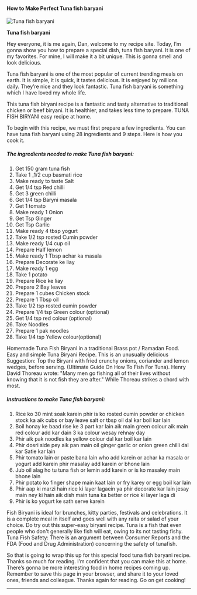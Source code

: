             

#### How to Make Perfect Tuna fish baryani

![Tuna fish baryani](https://img-global.cpcdn.com/recipes/d8f7285776b414f6/751x532cq70/tuna-fish-baryani-recipe-main-photo.jpg)

**Tuna fish baryani**

Hey everyone, it is me again, Dan, welcome to my recipe site. Today, I’m gonna show you how to prepare a special dish, tuna fish baryani. It is one of my favorites. For mine, I will make it a bit unique. This is gonna smell and look delicious.

Tuna fish baryani is one of the most popular of current trending meals on earth. It is simple, it is quick, it tastes delicious. It is enjoyed by millions daily. They’re nice and they look fantastic. Tuna fish baryani is something which I have loved my whole life.

This tuna fish biryani recipe is a fantastic and tasty alternative to traditional chicken or beef biryani. It is healthier, and takes less time to prepare. TUNA FISH BIRYANI easy recipe at home.

To begin with this recipe, we must first prepare a few ingredients. You can have tuna fish baryani using 28 ingredients and 9 steps. Here is how you cook it.

##### The ingredients needed to make Tuna fish baryani:

1.  Get 150 gram tuna fish
2.  Take 1 \_1/2 cup basmati rice
3.  Make ready to taste Salt
4.  Get 1/4 tsp Red chilli
5.  Get 3 green chilli
6.  Get 1/4 tsp Baryni masala
7.  Get 1 tomato
8.  Make ready 1 Onion
9.  Get Tsp Ginger
10.  Get Tsp Garlic
11.  Make ready 4 tbsp yogurt
12.  Take 1/2 tsp rosted Cumin powder
13.  Make ready 1/4 cup oil
14.  Prepare Half lemon
15.  Make ready 1 Tbsp achar ka masala
16.  Prepare Decorate ke liay
17.  Make ready 1 egg
18.  Take 1 potato
19.  Prepare Rice ke liay
20.  Prepare 2 Bay leaves
21.  Prepare 1 cubes Chicken stock
22.  Prepare 1 Tbsp oil
23.  Take 1/2 tsp rosted cumin powder
24.  Prepare 1/4 tsp Green colour (optional)
25.  Get 1/4 tsp red colour (optional)
26.  Take Noodles
27.  Prepare 1 pak noodles
28.  Take 1/4 tsp Yellow colour(optional)

Homemade Tuna Fish Biryani in a traditional Brass pot / Ramadan Food. Easy and simple Tuna Biryani Recipe. This is an unusually delicious Suggestion: Top the Biryani with fried crunchy onions, coriander and lemon wedges, before serving. (Ultimate Guide On How To Fish For Tuna). Henry David Thoreau wrote: "Many men go fishing all of their lives without knowing that it is not fish they are after." While Thoreau strikes a chord with most.

##### Instructions to make Tuna fish baryani:

1.  Rice ko 30 mint soak karein phir is ko rosted cumin powder or chicken stock ka aik cubs or bay leave salt or tbsp oil dal kar boil kar lain
2.  Boil honay ke baad rise ke 3 part kar lain aik main green colour aik main red colour add kar dain 3 ka colour wesay rehnay day
3.  Phir aik pak noodles ka yellow colour dal kar boil kar lain
4.  Phir dosri side pey aik pan main oil ginger garlic or onion green chilli dal kar Satie kar lain
5.  Phir tomato lain or paste bana lain who add karein or achar ka masala or yogurt add karein phir masalay add karein or bhone lain
6.  Jub oil alag ho tu tuna fish or lemin add karein or is ko masaley main bhone lain
7.  Phir potato ko finger shape main kaat lain or fry karey or egg boil kar lain
8.  Phir aap ki marzi hain rice ki layer lagaein ya phir decorate kar lain jesay main ney ki hain aik dish main tuna ka better or rice ki layer laga di
9.  Phir is ko yogurt ke sath serve karein

Fish Biryani is ideal for brunches, kitty parties, festivals and celebrations. It is a complete meal in itself and goes well with any raita or salad of your choice. Do try out this super-easy biryani recipe. Tuna is a fish that even people who don't generally like fish will eat, owing to its not tasting fishy. Tuna Fish Safety: There is an argument between Consumer Reports and the FDA (Food and Drug Administration) concerning the safety of tunafish.

So that is going to wrap this up for this special food tuna fish baryani recipe. Thanks so much for reading. I’m confident that you can make this at home. There’s gonna be more interesting food in home recipes coming up. Remember to save this page in your browser, and share it to your loved ones, friends and colleague. Thanks again for reading. Go on get cooking!

* * *